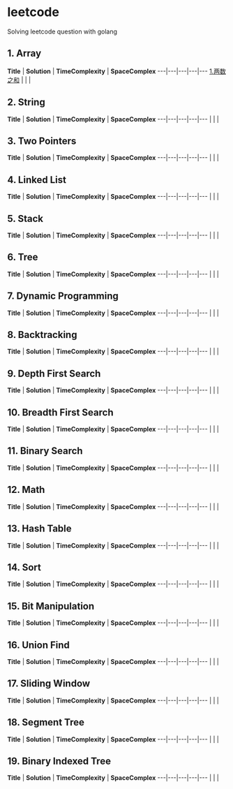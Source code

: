 # leetcode

Solving leetcode question with golang

## 1. Array

 **Title** | **Solution** | **TimeComplexity** | **SpaceComplex**
---|---|---|---|---
[1.两数之和](https://leetcode-cn.com/problems/two-sum/) | | | 

## 2. String

 **Title** | **Solution** | **TimeComplexity** | **SpaceComplex**
---|---|---|---|---
| | | 

## 3. Two Pointers

 **Title** | **Solution** | **TimeComplexity** | **SpaceComplex**
---|---|---|---|---
 | | | 

## 4. Linked List

 **Title** | **Solution** | **TimeComplexity** | **SpaceComplex**
---|---|---|---|---
| | | 

## 5. Stack

 **Title** | **Solution** | **TimeComplexity** | **SpaceComplex**
---|---|---|---|---
| | | 

## 6. Tree

 **Title** | **Solution** | **TimeComplexity** | **SpaceComplex**
---|---|---|---|---
| | | 

## 7. Dynamic Programming

 **Title** | **Solution** | **TimeComplexity** | **SpaceComplex**
---|---|---|---|---
| | | 

## 8. Backtracking

 **Title** | **Solution** | **TimeComplexity** | **SpaceComplex**
---|---|---|---|---
 | | | 

## 9. Depth First Search

 **Title** | **Solution** | **TimeComplexity** | **SpaceComplex**
---|---|---|---|---
 | | | 

## 10. Breadth First Search

 **Title** | **Solution** | **TimeComplexity** | **SpaceComplex**
---|---|---|---|---
 | | | 

## 11. Binary Search

 **Title** | **Solution** | **TimeComplexity** | **SpaceComplex**
---|---|---|---|---
 | | | 

## 12. Math

 **Title** | **Solution** | **TimeComplexity** | **SpaceComplex**
---|---|---|---|---
 | | | 

## 13. Hash Table

 **Title** | **Solution** | **TimeComplexity** | **SpaceComplex**
---|---|---|---|---
 | | | 

## 14. Sort

 **Title** | **Solution** | **TimeComplexity** | **SpaceComplex**
---|---|---|---|---
| | | 

## 15. Bit Manipulation

 **Title** | **Solution** | **TimeComplexity** | **SpaceComplex**
---|---|---|---|---
| | | 

## 16. Union Find

 **Title** | **Solution** | **TimeComplexity** | **SpaceComplex**
---|---|---|---|---
| | | 

## 17. Sliding Window

 **Title** | **Solution** | **TimeComplexity** | **SpaceComplex**
---|---|---|---|---
| | | 

## 18. Segment Tree

 **Title** | **Solution** | **TimeComplexity** | **SpaceComplex**
---|---|---|---|---
| | | 

## 19. Binary Indexed Tree

 **Title** | **Solution** | **TimeComplexity** | **SpaceComplex**
---|---|---|---|---
| | | 